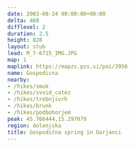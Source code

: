 ```yaml
---
date: 2003-08-24 00:00:00+00:00
delta: 460
difflevel: 2
duration: 2.5
height: 828
layout: stub
lead: M_7-6715_IMG.JPG
map: 1
maplink: https://mapzs.pzs.si/poi/3956
name: Gospodicna
nearby:
- /hikes/smuk
- /hikes/svvid_catez
- /hikes/trebnjivrh
- /hikes/brunk
- /hikes/podbohorjem
peak: 45.766444,15.297079
region: dolenjska
title: Gospodična spring in Gorjanci
---
```

